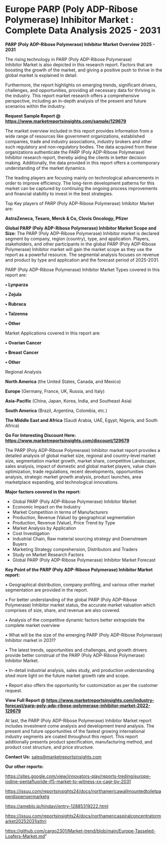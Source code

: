 # Europe PARP (Poly ADP-Ribose Polymerase) Inhibitor Market : Complete Data Analysis 2025 - 2031

<Strong> PARP (Poly ADP-Ribose Polymerase) Inhibitor Market Overview 2025 - 2031</strong>

The rising technology in PARP (Poly ADP-Ribose Polymerase) Inhibitor Market is also depicted in this research report. Factors that are boosting the growth of the market, and giving a positive push to thrive in the global market is explained in detail.

Furthermore, the report highlights on emerging trends, significant drivers, challenges, and opportunities, providing all necessary data for thriving in the industry. This report market research offers a comprehensive perspective, including an in-depth analysis of the present and future scenarios within the industry.

<strong>Request Sample Report @ <a href=https://www.marketreportsinsights.com/sample/129679>https://www.marketreportsinsights.com/sample/129679</a></strong>

The market overview included in this report provides information from a wide range of resources like government organizations, established companies, trade and industry associations, industry brokers and other such regulatory and non-regulatory bodies. The data acquired from these organizations authenticate the PARP (Poly ADP-Ribose Polymerase) Inhibitor research report, thereby aiding the clients in better decision making. Additionally, the data provided in this report offers a contemporary understanding of the market dynamics.

The leading players are focusing mainly on technological advancements in order to improve efficiency. The long-term development patterns for this market can be captured by continuing the ongoing process improvements and financial stability to invest in the best strategies.

Top Key players of PARP (Poly ADP-Ribose Polymerase) Inhibitor Market are:

<strong>AstraZeneca, Tesaro, Merck & Co, Clovis Oncology, Pfizer</strong>

<strong><b>Global PARP (Poly ADP-Ribose Polymerase) Inhibitor Market Scope and Size:</b></strong>
The PARP (Poly ADP-Ribose Polymerase) Inhibitor market is declared segment by company, region (country), type, and application. Players, stakeholders, and other participants in the global PARP (Poly ADP-Ribose Polymerase) Inhibitor market will gain the market scope as they use the report as a powerful resource. The segmental analysis focuses on revenue and product by type and application and the forecast period of 2025-2031.

PARP (Poly ADP-Ribose Polymerase) Inhibitor Market Types covered in this report are:

<strong>• Lynparza

• Zejula

• Rubraca

• Talzenna

• Other</strong>

Market Applications covered in this report are:

<strong>• Ovarian Cancer

• Breast Cancer

• Other</strong> 

Regional Analysis

<strong>North America</strong> (the United States, Canada, and Mexico)

<strong>Europe</strong> (Germany, France, UK, Russia, and Italy)

<strong>Asia-Pacific</strong> (China, Japan, Korea, India, and Southeast Asia)

<strong>South America</strong> (Brazil, Argentina, Colombia, etc.)

<strong>The Middle East and Africa</strong> (Saudi Arabia, UAE, Egypt, Nigeria, and South Africa)

<strong>Go For Interesting Discount Here: <a href=https://www.marketreportsinsights.com/discount/129679>https://www.marketreportsinsights.com/discount/129679</a></strong>

The PARP (Poly ADP-Ribose Polymerase) Inhibitor market report provides a detailed analysis of global market size, regional and country-level market size, segmentation market growth, market share, competitive Landscape, sales analysis, impact of domestic and global market players, value chain optimization, trade regulations, recent developments, opportunities analysis, strategic market growth analysis, product launches, area marketplace expanding, and technological innovations.

<strong><b>Major factors covered in the report:</b></strong>
<ul>
  <li>Global PARP (Poly ADP-Ribose Polymerase) Inhibitor Market </li>
  <li>Economic Impact on the Industry</li>
  <li>Market Competition in terms of Manufacturers</li>
  <li>Production, Revenue (Value) by geographical segmentation</li>
  <li>Production, Revenue (Value), Price Trend by Type</li>
  <li>Market Analysis by Application</li>
  <li>Cost Investigation</li>
  <li>Industrial Chain, Raw material sourcing strategy and Downstream Buyers</li>
  <li>Marketing Strategy comprehension, Distributors and Traders</li>
  <li>Study on Market Research Factors</li>
  <li>Global PARP (Poly ADP-Ribose Polymerase) Inhibitor Market Forecast</li>
</ul>

<strong><b>Key Point of the PARP (Poly ADP-Ribose Polymerase) Inhibitor Market report:</b></strong>

• Geographical distribution, company profiling, and various other market segmentation are provided in the report.

• For better understanding of the global PARP (Poly ADP-Ribose Polymerase) Inhibitor market status, the accurate market valuation which comprises of size, share, and revenue are also covered.

• Analysis of the competitive dynamic factors better extrapolate the complete market overview

• What will be the size of the emerging PARP (Poly ADP-Ribose Polymerase) Inhibitor market in 2031?

• The latest trends, opportunities and challenges, and growth drivers provide better construal of the PARP (Poly ADP-Ribose Polymerase) Inhibitor Market.

• In-detail industrial analysis, sales study, and production understanding shed more light on the future market growth rate and scope.

• Report also offers the opportunity for customization as per the customer request.

<strong><b>View Full Report @ <a href=https://www.marketreportsinsights.com/industry-forecast/parp-poly-adp-ribose-polymerase-inhibitor-market-2022-129679>https://www.marketreportsinsights.com/industry-forecast/parp-poly-adp-ribose-polymerase-inhibitor-market-2022-129679</a></b></strong>


At last, the PARP (Poly ADP-Ribose Polymerase) Inhibitor Market report includes investment come analysis and development trend analysis. The present and future opportunities of the fastest growing international industry segments are coated throughout this report. This report additionally presents product specification, manufacturing method, and product cost structure, and price structure.

<strong>Contact Us:</strong>
sales@marketreportsinsights.com

<strong>Our other reports:</strong>

<a href=https://sites.google.com/view/innovators-play/reports-treding/europe-iodine-pentafluoride-if5-market-to-witness-xx-cagr-by-2031>https://sites.google.com/view/innovators-play/reports-treding/europe-iodine-pentafluoride-if5-market-to-witness-xx-cagr-by-2031</a>

<a href=https://issuu.com/reportsinsights24/docs/northamericawallmountedtoiletpaperdispensermarketg>https://issuu.com/reportsinsights24/docs/northamericawallmountedtoiletpaperdispensermarketg</a>

<a href=https://ameblo.jp/hindavi/entry-12885319222.html>https://ameblo.jp/hindavi/entry-12885319222.html</a>

<a href=https://issuu.com/reportsinsights24/docs/northamericaspiralconcentratormarket20252031isthri>https://issuu.com/reportsinsights24/docs/northamericaspiralconcentratormarket20252031isthri</a>

<a href=https://github.com/cargo2301/Market-trend/blob/main/Europe-Tasseled-Loafers-Market.md>https://github.com/cargo2301/Market-trend/blob/main/Europe-Tasseled-Loafers-Market.md</a>"
